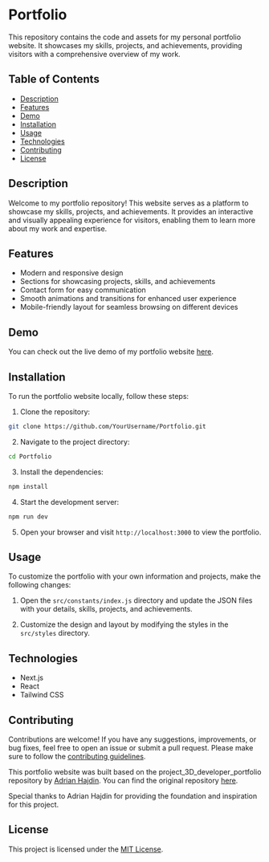<!-- Title -->
# Portfolio

<!-- Project Description -->
This repository contains the code and assets for my personal portfolio website. It showcases my skills, projects, and achievements, providing visitors with a comprehensive overview of my work.

<!-- Project Badges (Optional) -->
<!-- Add any relevant badges here, such as build status, license, etc. -->

<!-- Table of Contents -->
## Table of Contents
- [Description](#description)
- [Features](#features)
- [Demo](#demo)
- [Installation](#installation)
- [Usage](#usage)
- [Technologies](#technologies)
- [Contributing](#contributing)
- [License](#license)

<!-- Project Description -->
## Description
Welcome to my portfolio repository! This website serves as a platform to showcase my skills, projects, and achievements. It provides an interactive and visually appealing experience for visitors, enabling them to learn more about my work and expertise.

<!-- Project Features -->
## Features
- Modern and responsive design
- Sections for showcasing projects, skills, and achievements
- Contact form for easy communication
- Smooth animations and transitions for enhanced user experience
- Mobile-friendly layout for seamless browsing on different devices

<!-- Demo -->
## Demo
You can check out the live demo of my portfolio website [here](https://your-portfolio-url.com).

<!-- Installation -->
## Installation
To run the portfolio website locally, follow these steps:

1. Clone the repository:
```bash
git clone https://github.com/YourUsername/Portfolio.git
```

2. Navigate to the project directory:
```bash
cd Portfolio
```

3. Install the dependencies:

```bash
npm install
```

4. Start the development server:

```bash
npm run dev
```

5. Open your browser and visit `http://localhost:3000` to view the portfolio.

<!-- Usage -->
## Usage
To customize the portfolio with your own information and projects, make the following changes:

1. Open the `src/constants/index.js` directory and update the JSON files with your details, skills, projects, and achievements.

2. Customize the design and layout by modifying the styles in the `src/styles` directory.

<!-- Technologies -->
## Technologies
- Next.js
- React
- Tailwind CSS

<!-- Contributing -->
## Contributing
Contributions are welcome! If you have any suggestions, improvements, or bug fixes, feel free to open an issue or submit a pull request. Please make sure to follow the [contributing guidelines](CONTRIBUTING.md).

This portfolio website was built based on the project_3D_developer_portfolio repository by [Adrian Hajdin](https://github.com/adrianhajdin). You can find the original repository [here](https://github.com/adrianhajdin/project_3D_developer_portfolio). 

Special thanks to Adrian Hajdin for providing the foundation and inspiration for this project.


<!-- License -->
## License
This project is licensed under the [MIT License](LICENSE).





